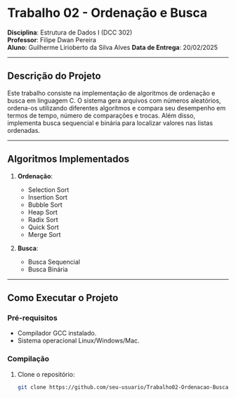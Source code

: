 # Trabalho 02 - Ordenação e Busca  
**Disciplina**: Estrutura de Dados I (DCC 302)  
**Professor**: Filipe Dwan Pereira  
**Aluno**: Guilherme Lirioberto da Silva Alves 
**Data de Entrega**: 20/02/2025  

---

## **Descrição do Projeto**  
Este trabalho consiste na implementação de algoritmos de ordenação e busca em linguagem C. O sistema gera arquivos com números aleatórios, ordena-os utilizando diferentes algoritmos e compara seu desempenho em termos de tempo, número de comparações e trocas. Além disso, implementa busca sequencial e binária para localizar valores nas listas ordenadas.

---

## **Algoritmos Implementados**  
1. **Ordenação**:  
   - Selection Sort  
   - Insertion Sort  
   - Bubble Sort  
   - Heap Sort  
   - Radix Sort  
   - Quick Sort  
   - Merge Sort  

2. **Busca**:  
   - Busca Sequencial  
   - Busca Binária  

---

## **Como Executar o Projeto**  

### **Pré-requisitos**  
- Compilador GCC instalado.  
- Sistema operacional Linux/Windows/Mac.  

### **Compilação**  
1. Clone o repositório:  
   ```bash
   git clone https://github.com/seu-usuario/Trabalho02-Ordenacao-Busca.git
